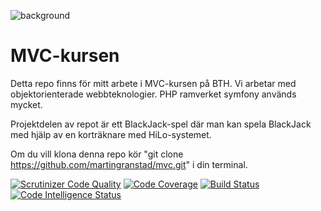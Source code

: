 ![background](https://github.com/martingranstad/mvc/assets/6563572/a7f6ad62-9c2a-4203-854e-e314e27d6161)
# MVC-kursen
Detta repo finns för mitt arbete i MVC-kursen på BTH. Vi arbetar med objektorienterade webbteknologier. PHP ramverket symfony används mycket.

Projektdelen av repot är ett BlackJack-spel där man kan spela BlackJack med hjälp av en korträknare med HiLo-systemet.

Om du vill klona denna repo kör "git clone https://github.com/martingranstad/mvc.git" i din terminal.

[![Scrutinizer Code Quality](https://scrutinizer-ci.com/g/martingranstad/mvc/badges/quality-score.png?b=main)](https://scrutinizer-ci.com/g/martingranstad/mvc/?branch=main)
[![Code Coverage](https://scrutinizer-ci.com/g/martingranstad/mvc/badges/coverage.png?b=main)](https://scrutinizer-ci.com/g/martingranstad/mvc/?branch=main)
[![Build Status](https://scrutinizer-ci.com/g/martingranstad/mvc/badges/build.png?b=main)](https://scrutinizer-ci.com/g/martingranstad/mvc/build-status/main)
[![Code Intelligence Status](https://scrutinizer-ci.com/g/martingranstad/mvc/badges/code-intelligence.svg?b=main)](https://scrutinizer-ci.com/code-intelligence)